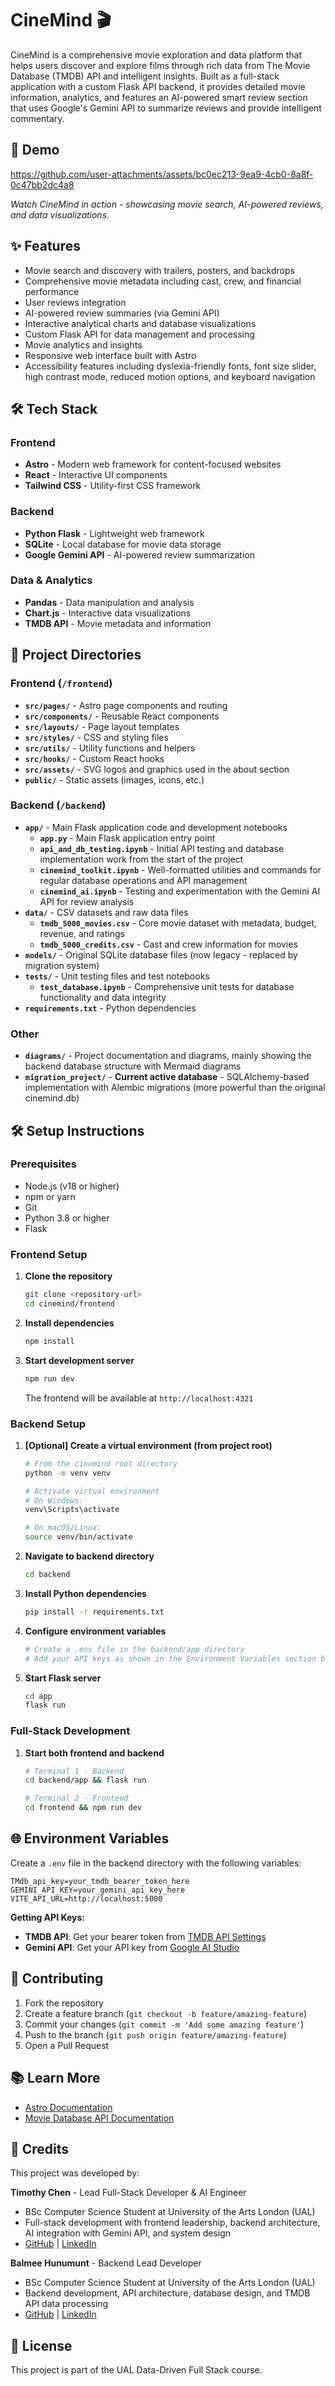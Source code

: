 # CineMind 🎬

CineMind is a comprehensive movie exploration and data platform that helps users discover and explore films through rich data from The Movie Database (TMDB) API and intelligent insights. Built as a full-stack application with a custom Flask API backend, it provides detailed movie information, analytics, and features an AI-powered smart review section that uses Google's Gemini API to summarize reviews and provide intelligent commentary.

## 🎥 Demo

https://github.com/user-attachments/assets/bc0ec213-9ea9-4cb0-8a8f-0c47bb2dc4a8

_Watch CineMind in action - showcasing movie search, AI-powered reviews, and data visualizations._

## ✨ Features

- Movie search and discovery with trailers, posters, and backdrops
- Comprehensive movie metadata including cast, crew, and financial performance
- User reviews integration
- AI-powered review summaries (via Gemini API)
- Interactive analytical charts and database visualizations
- Custom Flask API for data management and processing
- Movie analytics and insights
- Responsive web interface built with Astro
- Accessibility features including dyslexia-friendly fonts, font size slider, high contrast mode, reduced motion options, and keyboard navigation

## 🛠️ Tech Stack

### Frontend

- **Astro** - Modern web framework for content-focused websites
- **React** - Interactive UI components
- **Tailwind CSS** - Utility-first CSS framework

### Backend

- **Python Flask** - Lightweight web framework
- **SQLite** - Local database for movie data storage
- **Google Gemini API** - AI-powered review summarization

### Data & Analytics

- **Pandas** - Data manipulation and analysis
- **Chart.js** - Interactive data visualizations
- **TMDB API** - Movie metadata and information

## 📁 Project Directories

### Frontend (`/frontend`)

- **`src/pages/`** - Astro page components and routing
- **`src/components/`** - Reusable React components
- **`src/layouts/`** - Page layout templates
- **`src/styles/`** - CSS and styling files
- **`src/utils/`** - Utility functions and helpers
- **`src/hooks/`** - Custom React hooks
- **`src/assets/`** - SVG logos and graphics used in the about section
- **`public/`** - Static assets (images, icons, etc.)

### Backend (`/backend`)

- **`app/`** - Main Flask application code and development notebooks
  - **`app.py`** - Main Flask application entry point
  - **`api_and_db_testing.ipynb`** - Initial API testing and database implementation work from the start of the project
  - **`cinemind_toolkit.ipynb`** - Well-formatted utilities and commands for regular database operations and API management
  - **`cinemind_ai.ipynb`** - Testing and experimentation with the Gemini AI API for review analysis
- **`data/`** - CSV datasets and raw data files
  - **`tmdb_5000_movies.csv`** - Core movie dataset with metadata, budget, revenue, and ratings
  - **`tmdb_5000_credits.csv`** - Cast and crew information for movies
- **`models/`** - Original SQLite database files (now legacy - replaced by migration system)
- **`tests/`** - Unit testing files and test notebooks
  - **`test_database.ipynb`** - Comprehensive unit tests for database functionality and data integrity
- **`requirements.txt`** - Python dependencies

### Other

- **`diagrams/`** - Project documentation and diagrams, mainly showing the backend database structure with Mermaid diagrams
- **`migration_project/`** - **Current active database** - SQLAlchemy-based implementation with Alembic migrations (more powerful than the original cinemind.db)

## 🛠️ Setup Instructions

### Prerequisites

- Node.js (v18 or higher)
- npm or yarn
- Git
- Python 3.8 or higher
- Flask

### Frontend Setup

1. **Clone the repository**

   ```sh
   git clone <repository-url>
   cd cinemind/frontend
   ```

2. **Install dependencies**

   ```sh
   npm install
   ```

3. **Start development server**
   ```sh
   npm run dev
   ```
   The frontend will be available at `http://localhost:4321`

### Backend Setup

1. **[Optional] Create a virtual environment (from project root)**

   ```sh
   # From the cinemind root directory
   python -m venv venv

   # Activate virtual environment
   # On Windows:
   venv\Scripts\activate

   # On macOS/Linux:
   source venv/bin/activate
   ```

2. **Navigate to backend directory**

   ```sh
   cd backend
   ```

3. **Install Python dependencies**

   ```sh
   pip install -r requirements.txt
   ```

4. **Configure environment variables**

   ```sh
   # Create a .env file in the backend/app directory
   # Add your API keys as shown in the Environment Variables section below
   ```

5. **Start Flask server**
   ```sh
   cd app
   flask run
   ```

### Full-Stack Development

1. **Start both frontend and backend**

   ```sh
   # Terminal 1 - Backend
   cd backend/app && flask run

   # Terminal 2 - Frontend
   cd frontend && npm run dev
   ```

## 🌐 Environment Variables

Create a `.env` file in the backend directory with the following variables:

```env
TMdb_api_key=your_tmdb_bearer_token_here
GEMINI_API_KEY=your_gemini_api_key_here
VITE_API_URL=http://localhost:5000
```

**Getting API Keys:**

- **TMDB API**: Get your bearer token from [TMDB API Settings](https://www.themoviedb.org/settings/api)
- **Gemini API**: Get your API key from [Google AI Studio](https://aistudio.google.com/app/apikey)

## 🤝 Contributing

1. Fork the repository
2. Create a feature branch (`git checkout -b feature/amazing-feature`)
3. Commit your changes (`git commit -m 'Add some amazing feature'`)
4. Push to the branch (`git push origin feature/amazing-feature`)
5. Open a Pull Request

## 📚 Learn More

- [Astro Documentation](https://docs.astro.build)
- [Movie Database API Documentation](https://developers.themoviedb.org/3)

## 👥 Credits

This project was developed by:

**Timothy Chen** - Lead Full-Stack Developer & AI Engineer

- BSc Computer Science Student at University of the Arts London (UAL)
- Full-stack development with frontend leadership, backend architecture, AI integration with Gemini API, and system design
- [GitHub](https://github.com/t1anzn) | [LinkedIn](https://www.linkedin.com/in/timothy-chen-0a2900286/)

**Balmee Hunumunt** - Backend Lead Developer

- BSc Computer Science Student at University of the Arts London (UAL)
- Backend development, API architecture, database design, and TMDB API data processing
- [GitHub](https://github.com/Balmee) | [LinkedIn](https://www.linkedin.com/in/balmee-hunumunt-87080429a/)

## 📄 License

This project is part of the UAL Data-Driven Full Stack course.
